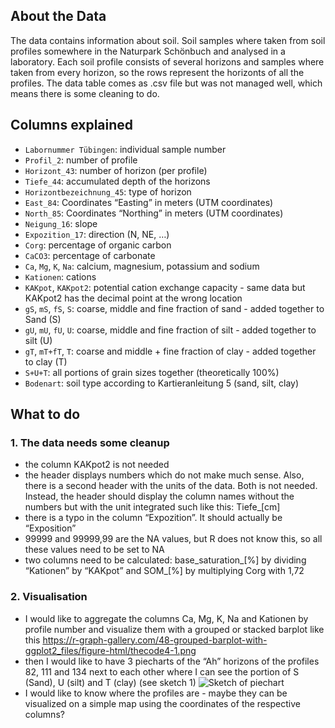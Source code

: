 ## About the Data

The data contains information about soil. Soil samples where taken from
soil profiles somewhere in the Naturpark Schönbuch and analysed in a
laboratory. Each soil profile consists of several horizons and samples
where taken from every horizon, so the rows represent the horizonts of
all the profiles. The data table comes as .csv file but was not managed
well, which means there is some cleaning to do.

## Columns explained

-   `Labornummer Tübingen`: individual sample number
-   `Profil_2`: number of profile
-   `Horizont_43`: number of horizon (per profile)
-   `Tiefe_44`: accumulated depth of the horizons
-   `Horizontbezeichnung_45`: type of horizon
-   `East_84`: Coordinates “Easting” in meters (UTM coordinates)
-   `North_85`: Coordinates “Northing” in meters (UTM coordinates)
-   `Neigung_16`: slope
-   `Expozition_17`: direction (N, NE, …)
-   `Corg`: percentage of organic carbon
-   `CaCO3`: percentage of carbonate
-   `Ca`, `Mg`, `K`, `Na`: calcium, magnesium, potassium and sodium
-   `Kationen`: cations
-   `KAKpot`, `KAKpot2`: potential cation exchange capacity - same data
    but KAKpot2 has the decimal point at the wrong location
-   `gS`, `mS`, `fS`, `S`: coarse, middle and fine fraction of sand -
    added together to Sand (S)
-   `gU`, `mU`, `fU`, `U`: coarse, middle and fine fraction of silt -
    added together to silt (U)
-   `gT`, `mT+fT`, `T`: coarse and middle + fine fraction of clay -
    added together to clay (T)
-   `S+U+T`: all portions of grain sizes together (theoretically 100%)
-   `Bodenart`: soil type according to Kartieranleitung 5 (sand, silt,
    clay)

## What to do

### 1. The data needs some cleanup

-   the column KAKpot2 is not needed
-   the header displays numbers which do not make much sense. Also,
    there is a second header with the units of the data. Both is not
    needed. Instead, the header should display the column names without
    the numbers but with the unit integrated such like this:
    Tiefe\_\[cm\]
-   there is a typo in the column “Expozition”. It should actually be
    “Exposition”
-   99999 and 99999,99 are the NA values, but R does not know this, so
    all these values need to be set to NA
-   two columns need to be calculated: base\_saturation\_\[%\] by
    dividing “Kationen” by “KAKpot” and SOM\_\[%\] by multiplying Corg
    with 1,72

### 2. Visualisation

-   I would like to aggregate the columns Ca, Mg, K, Na and Kationen by
    profile number and visualize them with a grouped or stacked barplot
    like this
    <https://r-graph-gallery.com/48-grouped-barplot-with-ggplot2_files/figure-html/thecode4-1.png>
-   then I would like to have 3 piecharts of the “Ah” horizons of the
    profiles 82, 111 and 134 next to each other where I can see the
    portion of S (Sand), U (silt) and T (clay) (see sketch 1) ![Sketch
    of piechart](/sketch_1.jpg)
-   I would like to know where the profiles are - maybe they can be
    visualized on a simple map using the coordinates of the respective
    columns?
